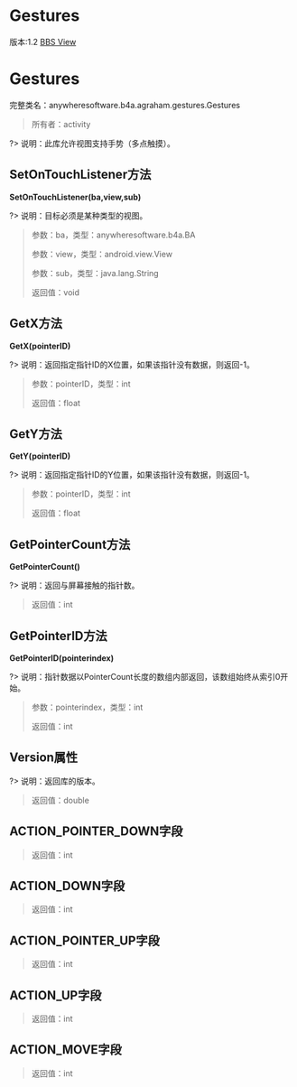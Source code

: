 # Gestures

版本:1.2
[BBS View](https://www.b4x.com/android/forum/pages/results/?query=Gestures)

# Gestures
完整类名：anywheresoftware.b4a.agraham.gestures.Gestures
> 所有者：activity

?> 说明：此库允许视图支持手势（多点触摸）。
## SetOnTouchListener方法
**SetOnTouchListener(ba,view,sub)**

?> 说明：目标必须是某种类型的视图。
>
> 参数：ba，类型：anywheresoftware.b4a.BA
>
> 参数：view，类型：android.view.View
>
> 参数：sub，类型：java.lang.String
>
> 返回值：void
## GetX方法
**GetX(pointerID)**

?> 说明：返回指定指针ID的X位置，如果该指针没有数据，则返回-1。
>
> 参数：pointerID，类型：int
>
> 返回值：float
## GetY方法
**GetY(pointerID)**

?> 说明：返回指定指针ID的Y位置，如果该指针没有数据，则返回-1。
>
> 参数：pointerID，类型：int
>
> 返回值：float
## GetPointerCount方法
**GetPointerCount()**

?> 说明：返回与屏幕接触的指针数。
>
> 返回值：int
## GetPointerID方法
**GetPointerID(pointerindex)**

?> 说明：指针数据以PointerCount长度的数组内部返回，该数组始终从索引0开始。
>
> 参数：pointerindex，类型：int
>
> 返回值：int
## Version属性

?> 说明：返回库的版本。
>
> 返回值：double
## ACTION_POINTER_DOWN字段
>
> 返回值：int
## ACTION_DOWN字段
>
> 返回值：int
## ACTION_POINTER_UP字段
>
> 返回值：int
## ACTION_UP字段
>
> 返回值：int
## ACTION_MOVE字段
>
> 返回值：int
